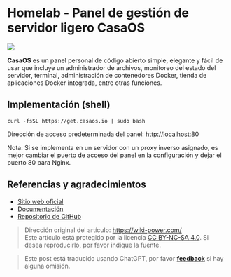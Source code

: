 # Homelab - Panel de gestión de servidor ligero CasaOS

![](https://wiki-media-1253965369.cos.ap-guangzhou.myqcloud.com/img/20230304192541.png)

**CasaOS** es un panel personal de código abierto simple, elegante y fácil de usar que incluye un administrador de archivos, monitoreo del estado del servidor, terminal, administración de contenedores Docker, tienda de aplicaciones Docker integrada, entre otras funciones.

## Implementación (shell)

```shell
curl -fsSL https://get.casaos.io | sudo bash
```

Dirección de acceso predeterminada del panel: <http://localhost:80>

Nota: Si se implementa en un servidor con un proxy inverso asignado, es mejor cambiar el puerto de acceso del panel en la configuración y dejar el puerto 80 para Nginx.

## Referencias y agradecimientos

- [Sitio web oficial](https://casaos.io)
- [Documentación](https://wiki.casaos.io/en/home)
- [Repositorio de GitHub](https://github.com/IceWhaleTech/CasaOS)

> Dirección original del artículo: <https://wiki-power.com/>  
> Este artículo está protegido por la licencia [CC BY-NC-SA 4.0](https://creativecommons.org/licenses/by/4.0/deed.zh). Si desea reproducirlo, por favor indique la fuente.

> Este post está traducido usando ChatGPT, por favor [**feedback**](https://github.com/linyuxuanlin/Wiki_MkDocs/issues/new) si hay alguna omisión.